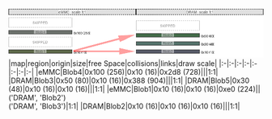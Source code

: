 ![memory map diagram](test_generate_doc_example_two_maps_redux.png)
|map|region|origin|size|free Space|collisions|links|draw scale|
|:-|:-|:-|:-|:-|:-|:-|:-|
|eMMC|<span style='color:(60, 67, 60)'>Blob4</span>|0x100 (256)|0x10 (16)|0x2d8 (728)|||1:1|
|DRAM|<span style='color:(2, 59, 10)'>Blob3</span>|0x50 (80)|0x10 (16)|0x388 (904)|||1:1|
|DRAM|<span style='color:(26, 65, 56)'>Blob5</span>|0x30 (48)|0x10 (16)|0x10 (16)|||1:1|
|eMMC|<span style='color:(40, 54, 13)'>Blob1</span>|0x10 (16)|0x10 (16)|0xe0 (224)||('DRAM', 'Blob2')<BR>('DRAM', 'Blob3')|1:1|
|DRAM|<span style='color:(31, 35, 52)'>Blob2</span>|0x10 (16)|0x10 (16)|0x10 (16)|||1:1|
